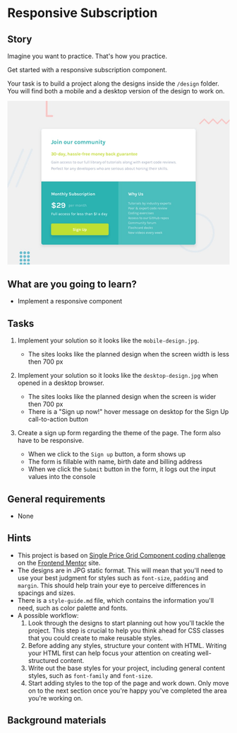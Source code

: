 # Responsive Subscription

## Story

Imagine you want to practice. That's how you practice.

Get started with a responsive subscription component.

Your task is to build a project along the designs inside the `/design` folder.
You will find both a mobile and a desktop version of the design to work on.

![Design preview for the Responsive Subscription project](https://github.com/NichitaGabriel/CodeCool--Responsive-Subscription/blob/main/design/desktop-preview.jpg)

## What are you going to learn?

- Implement a responsive component

## Tasks

1. Implement your solution so it looks like the `mobile-design.jpg`.

   - The sites looks like the planned design when the screen width is less then 700 px

2. Implement your solution so it looks like the `desktop-design.jpg` when opened in a desktop browser.

   - The sites looks like the planned design when the screen is wider then 700 px
   - There is a "Sign up now!" hover message on desktop for the Sign Up call-to-action button

3. Create a sign up form regarding the theme of the page. The form also have to be responsive.
   - When we click to the `Sign up` button, a form shows up
   - The form is fillable with name, birth date and billing address
   - When we click the `Submit` button in the form, it logs out the input values into the console

## General requirements

- None

## Hints

- This project is based on [Single Price Grid Component coding challenge](https://www.frontendmentor.io/challenges/single-price-grid-component-5ce41129d0ff452fec5abbbc)
  on the [Frontend Mentor](https://www.frontendmentor.io) site.
- The designs are in JPG static format. This will mean that you'll need to use your best judgment for styles such as `font-size`, `padding` and `margin`. This should help train your eye to perceive differences in spacings and sizes.
- There is a `style-guide.md` file, which contains the information you'll need, such as color palette and fonts.
- A possible workflow:
  1. Look through the designs to start planning out how you'll tackle the project. This step is crucial to help you think ahead for CSS classes that you could create to make reusable styles.
  2. Before adding any styles, structure your content with HTML. Writing your HTML first can help focus your attention on creating well-structured content.
  3. Write out the base styles for your project, including general content styles, such as `font-family` and `font-size`.
  4. Start adding styles to the top of the page and work down. Only move on to the next section once you're happy you've completed the area you're working on.

## Background materials
